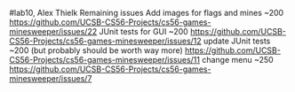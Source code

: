 #lab10, Alex Thielk
Remaining issues
Add images for flags and mines ~200 
  https://github.com/UCSB-CS56-Projects/cs56-games-minesweeper/issues/22
JUnit tests for GUI ~200
  https://github.com/UCSB-CS56-Projects/cs56-games-minesweeper/issues/12
update JUnit tests ~200 (but probably should be worth way more)
  https://github.com/UCSB-CS56-Projects/cs56-games-minesweeper/issues/11
change menu ~250
  https://github.com/UCSB-CS56-Projects/cs56-games-minesweeper/issues/7
